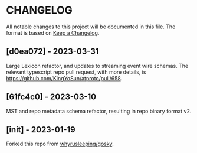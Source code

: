 # CHANGELOG

All notable changes to this project will be documented in this file. The format
is based on [Keep a Changelog](https://keepachangelog.com/en/1.0.0/).

## [d0ea072] - 2023-03-31

Large Lexicon refactor, and updates to streaming event wire schemas. The
relevant typescript repo pull request, with more details, is
<https://github.com/KingYoSun/atproto/pull/658>.

## [61fc4c0] - 2023-03-10

MST and repo metadata schema refactor, resulting in repo binary format v2.

## [init] - 2023-01-19

Forked this repo from [whyrusleeping/gosky](https://github.com/whyrusleeping/gosky).
